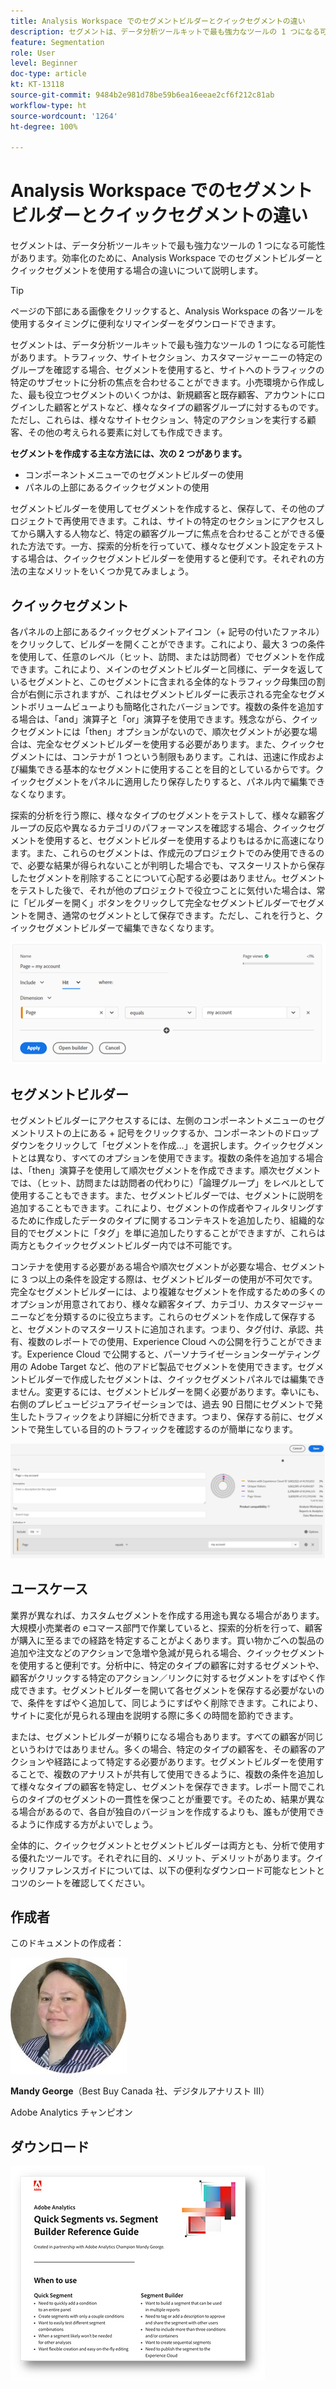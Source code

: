 ```yaml
---
title: Analysis Workspace でのセグメントビルダーとクイックセグメントの違い
description: セグメントは、データ分析ツールキットで最も強力なツールの 1 つになる可能性があります。効率化のために、Analysis Workspace でのセグメントビルダーとクイックセグメントを使用する場合の違いについて説明します。
feature: Segmentation
role: User
level: Beginner
doc-type: article
kt: KT-13118
source-git-commit: 9484b2e981d78be59b6ea16eeae2cf6f212c81ab
workflow-type: ht
source-wordcount: '1264'
ht-degree: 100%

---
```



# Analysis Workspace でのセグメントビルダーとクイックセグメントの違い

セグメントは、データ分析ツールキットで最も強力なツールの 1 つになる可能性があります。効率化のために、Analysis Workspace でのセグメントビルダーとクイックセグメントを使用する場合の違いについて説明します。

>[!TIP]
>
> ページの下部にある画像をクリックすると、Analysis Workspace の各ツールを使用するタイミングに便利なリマインダーをダウンロードできます。

セグメントは、データ分析ツールキットで最も強力なツールの 1 つになる可能性があります。トラフィック、サイトセクション、カスタマージャーニーの特定のグループを確認する場合、セグメントを使用すると、サイトへのトラフィックの特定のサブセットに分析の焦点を合わせることができます。小売環境から作成した、最も役立つセグメントのいくつかは、新規顧客と既存顧客、アカウントにログインした顧客とゲストなど、様々なタイプの顧客グループに対するものです。ただし、これらは、様々なサイトセクション、特定のアクションを実行する顧客、その他の考えられる要素に対しても作成できます。

**セグメントを作成する主な方法には、次の 2 つがあります。**

* コンポーネントメニューでのセグメントビルダーの使用
* パネルの上部にあるクイックセグメントの使用

セグメントビルダーを使用してセグメントを作成すると、保存して、その他のプロジェクトで再使用できます。これは、サイトの特定のセクションにアクセスしてから購入する人物など、特定の顧客グループに焦点を合わせることができる優れた方法です。一方、探索的分析を行っていて、様々なセグメント設定をテストする場合は、クイックセグメントビルダーを使用すると便利です。それぞれの方法の主なメリットをいくつか見てみましょう。

## クイックセグメント

各パネルの上部にあるクイックセグメントアイコン（+ 記号の付いたファネル）をクリックして、ビルダーを開くことができます。これにより、最大 3 つの条件を使用して、任意のレベル（ヒット、訪問、または訪問者）でセグメントを作成できます。これにより、メインのセグメントビルダーと同様に、データを返しているセグメントと、このセグメントに含まれる全体的なトラフィック母集団の割合が右側に示されますが、これはセグメントビルダーに表示される完全なセグメントボリュームビューよりも簡略化されたバージョンです。複数の条件を追加する場合は、「and」演算子と「or」演算子を使用できます。残念ながら、クイックセグメントには「then」オプションがないので、順次セグメントが必要な場合は、完全なセグメントビルダーを使用する必要があります。また、クイックセグメントには、コンテナが 1 つという制限もあります。これは、迅速に作成および編集できる基本的なセグメントに使用することを目的としているからです。クイックセグメントをパネルに適用したり保存したりすると、パネル内で編集できなくなります。

探索的分析を行う際に、様々なタイプのセグメントをテストして、様々な顧客グループの反応や異なるカテゴリのパフォーマンスを確認する場合、クイックセグメントを使用すると、セグメントビルダーを使用するよりもはるかに高速になります。また、これらのセグメントは、作成元のプロジェクトでのみ使用できるので、必要な結果が得られないことが判明した場合でも、マスターリストから保存したセグメントを削除することについて心配する必要はありません。セグメントをテストした後で、それが他のプロジェクトで役立つことに気付いた場合は、常に「ビルダーを開く」ボタンをクリックして完全なセグメントビルダーでセグメントを開き、通常のセグメントとして保存できます。ただし、これを行うと、クイックセグメントビルダーで編集できなくなります。

![クイックセグメント](assets/quick-segement.png)

## セグメントビルダー

セグメントビルダーにアクセスするには、左側のコンポーネントメニューのセグメントリストの上にある + 記号をクリックするか、コンポーネントのドロップダウンをクリックして「セグメントを作成…」を選択します。クイックセグメントとは異なり、すべてのオプションを使用できます。複数の条件を追加する場合は、「then」演算子を使用して順次セグメントを作成できます。順次セグメントでは、（ヒット、訪問または訪問者の代わりに）「論理グループ」をレベルとして使用することもできます。また、セグメントビルダーでは、セグメントに説明を追加することもできます。これにより、セグメントの作成者やフィルタリングするために作成したデータのタイプに関するコンテキストを追加したり、組織的な目的でセグメントに「タグ」を単に追加したりすることができますが、これらは両方ともクイックセグメントビルダー内では不可能です。

コンテナを使用する必要がある場合や順次セグメントが必要な場合、セグメントに 3 つ以上の条件を設定する際は、セグメントビルダーの使用が不可欠です。完全なセグメントビルダーには、より複雑なセグメントを作成するための多くのオプションが用意されており、様々な顧客タイプ、カテゴリ、カスタマージャーニーなどを分類するのに役立ちます。これらのセグメントを作成して保存すると、セグメントのマスターリストに追加されます。つまり、タグ付け、承認、共有、複数のレポートでの使用、Experience Cloud への公開を行うことができます。Experience Cloud で公開すると、パーソナライゼーションターゲティング用の Adobe Target など、他のアドビ製品でセグメントを使用できます。セグメントビルダーで作成したセグメントは、クイックセグメントパネルでは編集できません。変更するには、セグメントビルダーを開く必要があります。幸いにも、右側のプレビュービジュアライゼーションでは、過去 90 日間にセグメントで発生したトラフィックをより詳細に分析できます。つまり、保存する前に、セグメントで発生している目的のトラフィックを確認するのが簡単になります。

![セグメントビルダー](assets/segment-builder-quick.png)

## ユースケース

業界が異なれば、カスタムセグメントを作成する用途も異なる場合があります。大規模小売業者の eコマース部門で作業していると、探索的分析を行って、顧客が購入に至るまでの経路を特定することがよくあります。買い物かごへの製品の追加や注文などのアクションで急増や急減が見られる場合、クイックセグメントを使用すると便利です。分析中に、特定のタイプの顧客に対するセグメントや、顧客がクリックする特定のアクション／リンクに対するセグメントをすばやく作成できます。セグメントビルダーを開いて各セグメントを保存する必要がないので、条件をすばやく追加して、同じようにすばやく削除できます。これにより、サイトに変化が見られる理由を説明する際に多くの時間を節約できます。

または、セグメントビルダーが頼りになる場合もあります。すべての顧客が同じというわけではありません。多くの場合、特定のタイプの顧客を、その顧客のアクションや経路によって特定する必要があります。セグメントビルダーを使用することで、複数のアナリストが共有して使用できるように、複数の条件を追加して様々なタイプの顧客を特定し、セグメントを保存できます。レポート間でこれらのタイプのセグメントの一貫性を保つことが重要です。そのため、結果が異なる場合があるので、各自が独自のバージョンを作成するよりも、誰もが使用できるように作成する方がよいでしょう。

全体的に、クイックセグメントとセグメントビルダーは両方とも、分析で使用する優れたツールです。それぞれに目的、メリット、デメリットがあります。クイックリファレンスガイドについては、以下の便利なダウンロード可能なヒントとコツのシートを確認してください。

## 作成者

このドキュメントの作成者：

![Mandy George](assets/mandy-george.jpg)

**Mandy George**（Best Buy Canada 社、デジタルアナリスト III）

Adobe Analytics チャンピオン

## ダウンロード

[![クイックセグメントのダウンロード](assets/quick-segments-download-small.jpg)](assets/Adobe_Analytics_Segments_Vs_Segment_Builder_Reference_Guide.pdf)
